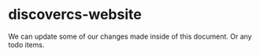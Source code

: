 # discovercs-website

We can update some of our changes made inside of this document. Or any todo items. 
